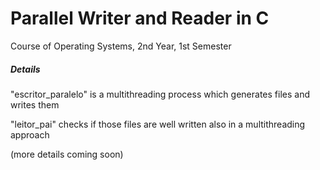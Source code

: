 # Parallel Writer and Reader in C

Course of Operating Systems, 2nd Year, 1st Semester

##### Details

"escritor_paralelo" is a multithreading process which generates files and writes them

"leitor_pai" checks if those files are well written also in a multithreading approach

(more details coming soon)
